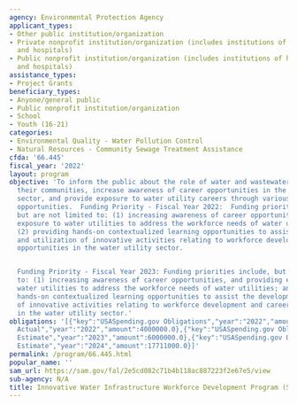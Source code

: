 ```yaml
---
agency: Environmental Protection Agency
applicant_types:
- Other public institution/organization
- Private nonprofit institution/organization (includes institutions of higher education
  and hospitals)
- Public nonprofit institution/organization (includes institutions of higher education
  and hospitals)
assistance_types:
- Project Grants
beneficiary_types:
- Anyone/general public
- Public nonprofit institution/organization
- School
- Youth (16-21)
categories:
- Environmental Quality - Water Pollution Control
- Natural Resources - Community Sewage Treatment Assistance
cfda: '66.445'
fiscal_year: '2022'
layout: program
objective: 'To inform the public about the role of water and wastewater systems in
  their communities, increase awareness of career opportunities in the water utility
  sector, and provide exposure to water utility careers through various work-based
  opportunities.  Funding Priority - Fiscal Year 2022:  Funding priorities include,
  but are not limited to: (1) increasing awareness of career opportunities, and providing
  exposure to water utilities to address the workforce needs of water utilities; and
  (2) providing hands-on contextualized learning opportunities to assist the development
  and utilization of innovative activities relating to workforce development and career
  opportunities in the water utility sector.


  Funding Priority - Fiscal Year 2023: Funding priorities include, but are not limited
  to: (1) increasing awareness of career opportunities, and providing exposure to
  water utilities to address the workforce needs of water utilities; and (2) providing
  hands-on contextualized learning opportunities to assist the development and utilization
  of innovative activities relating to workforce development and career opportunities
  in the water utility sector.'
obligations: '[{"key":"USASpending.gov Obligations","year":"2022","amount":3322369.0},{"key":"SAM.gov
  Actual","year":"2022","amount":4000000.0},{"key":"USASpending.gov Obligations","year":"2023","amount":0.0},{"key":"SAM.gov
  Estimate","year":"2023","amount":6000000.0},{"key":"USASpending.gov Obligations","year":"2024","amount":0.0},{"key":"SAM.gov
  Estimate","year":"2024","amount":17711000.0}]'
permalink: /program/66.445.html
popular_name: ''
sam_url: https://sam.gov/fal/2e5cd082c71b4b118ac887223f2e67e5/view
sub-agency: N/A
title: Innovative Water Infrastructure Workforce Development Program (SDWA 1459E)
---
```

